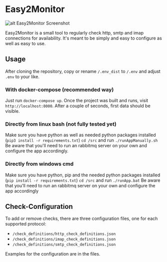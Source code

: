 # Easy2Monitor
![alt Easy2Monitor Screenshot](https://crowdsoft.net/cdn/images/e2m_screenshot.png)

Easy2Monitor is a small tool to regularly check http, smtp and imap connections for availability.
It's meant to be simply and easy to configure as well as easy to use. 

## Usage
After cloning the repository, copy or rename `/.env_dist` to `/.env` and adjust `.env` to your like.

### With docker-compose (recommended way) 
Just run `docker-compose up`. Once the project was built and runs, visit 
`http://localhost:8000`. After a couple of seconds, first data should be visible. 

### Directly from linux bash (not fully tested yet)
Make sure you have python as well as needed python packages installed (`pip3 install -r requirements.txt`)
`cd /src` and run `./runAppManually.sh`
Be aware that you'll need to run an rabbitmq server on your own and configure the app accordingly.

### Directly from windows cmd
Make sure you have python, pip and the needed python packages installed (`pip install -r requirements.txt`)
`cd /src` and run `./runApp.bat` 
Be aware that you'll need to run an rabbitmq server on your own and configure the app accordingly

## Check-Configuration
To add or remove checks, there are three configuration files, one for each supported protocol:
- `/check_definitions/http_check_definitions.json`
- `/check_definitions/imap_check_definitions.json`
- `/check_definitions/smtp_check_definitions.json`

Examples for the configuration are in the files. 
